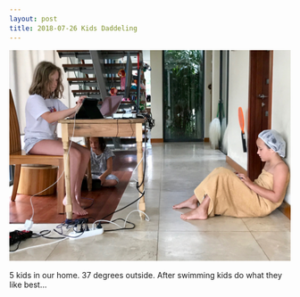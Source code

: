 ```yaml
---
layout: post
title: 2018-07-26 Kids Daddeling
---
```


![Kids daddeling](2018-07-26-kids_daddeling.jpg)

5 kids in our home. 37 degrees outside. After swimming kids do what they like best...